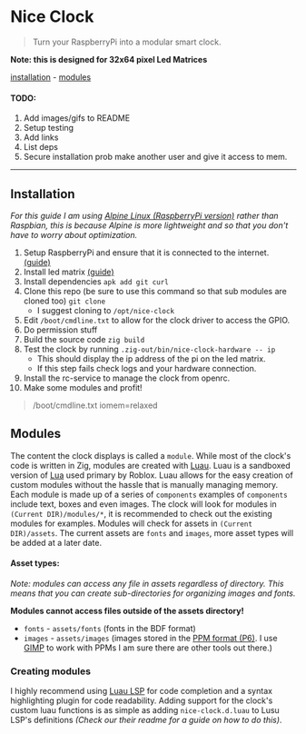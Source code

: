 # Nice Clock
> Turn your RaspberryPi into a modular smart clock.

**Note: this is designed for 32x64 pixel Led Matrices**

[installation](#installation) - [modules](#modules)

#### TODO: 
1. Add images/gifs to README
2. Setup testing
3. Add links
4. List deps
5. Secure installation prob make another user and give it access to mem.
---


## Installation
*For this guide I am using [Alpine Linux (RaspberryPi version)]() rather than Raspbian, this is because Alpine is more lightweight and so that you don't have to worry about optimization.*
1. Setup RaspberryPi and ensure that it is connected to the internet. [(guide)]()
2. Install led matrix [(guide)]()
3. Install dependencies `apk add git curl`
4. Clone this repo (be sure to use this command so that sub modules are cloned too) `git clone`
    - I suggest cloning to `/opt/nice-clock`
5. Edit `/boot/cmdline.txt` to allow for the clock driver to access the GPIO.
6. Do permission stuff
7. Build the source code `zig build`
8. Test the clock by running `.zig-out/bin/nice-clock-hardware -- ip`
    - This should display the ip address of the pi on the led matrix. 
    - If this step fails check logs and your hardware connection.
9. Install the rc-service to manage the clock from openrc.
11. Make some modules and profit! 

> /boot/cmdline.txt iomem=relaxed 

## Modules
The content the clock displays is called a `module`. While most of the clock's code is written in Zig, modules are created with [Luau](). Luau is a sandboxed version of [Lua]() used primary by Roblox. Luau allows for the easy creation of custom modules without the hassle that is manually managing memory. Each module is made up of a series of `components` examples of `components` include text, boxes and even images. The clock will look for modules in `(Current DIR)/modules/*`, it is recommended to check out the existing modules for examples. Modules will check for assets in `(Current DIR)/assets`. The current assets are `fonts` and `images`, more asset types will be added at a later date. 

#### Asset types:
*Note: modules can access any file in assets regardless of directory. This means that you can create sub-directories for organizing images and fonts.*

**Modules cannot access files outside of the assets directory!**

- `fonts` - `assets/fonts` (fonts in the BDF format)
- `images` - `assets/images` (images stored in the [PPM format (P6)](). I use [GIMP]() to work with PPMs I am sure there are other tools out there.)

### Creating modules
I highly recommend using [Luau LSP]() for code completion and a syntax highlighting plugin for code readability. Adding support for the clock's custom luau functions is as simple as adding `nice-clock.d.luau` to Lusu LSP's definitions *(Check our their readme for a guide on how to do this)*. 

